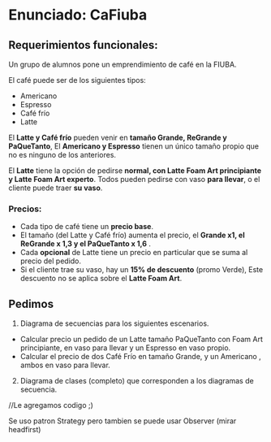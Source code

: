 # Enunciado: CaFiuba

## Requerimientos funcionales:
Un grupo de alumnos pone un emprendimiento de café en la FIUBA.

El café puede ser de los siguientes tipos:
- Americano
- Espresso
- Café frío
- Latte

El **Latte y Café frío** pueden venir en **tamaño Grande, ReGrande y PaQueTanto**, El **Americano y Espresso** tienen
un único tamaño propio que no es ninguno de los anteriores.

El **Latte** tiene la opción de pedirse **normal, con Latte Foam Art principiante y Latte Foam Art experto**.
Todos pueden pedirse con vaso **para llevar**, o el cliente puede traer **su vaso**.

### Precios:
- Cada tipo de café tiene un **precio base**.
- El tamaño (del Latte y Café frío) aumenta el precio, el **Grande x1, el ReGrande x 1,3 y el PaQueTanto x 1,6** .
- Cada **opcional** de Latte tiene un precio en particular que se suma al precio del pedido.
- Si el cliente trae su vaso, hay un **15% de descuento** (promo Verde), Este descuento no se aplica sobre el **Latte Foam Art**.

## Pedimos
1. Diagrama de secuencias para los siguientes escenarios.
- Calcular precio un pedido de un Latte tamaño PaQueTanto con Foam Art principiante, en vaso para llevar y un Espresso en vaso propio.
- Calcular el precio de dos Café Frío en tamaño Grande, y un Americano , ambos en vaso para llevar.
2. Diagrama de clases (completo) que corresponden a los diagramas de secuencia.

//Le agregamos codigo ;)

Se uso patron Strategy pero tambien se puede usar Observer (mirar headfirst)